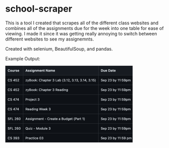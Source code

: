 # school-scraper

This is a tool I created that scrapes all of the different class websites and combines all of the assignments due for the week into one table for ease of viewing. I made it since it was getting really annoying to switch between different websites to see my assignemnts. 

Created with selenium, BeautifulSoup, and pandas.


Example Output:


<img src="/images/example_output.png" width="400">

